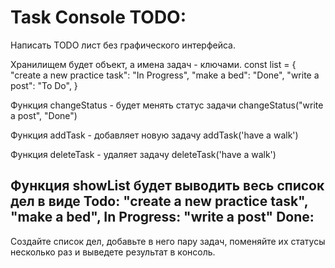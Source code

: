 # Task Console TODO:

Написать TODO лист без графического интерфейса.

Хранилищем будет объект, а имена задач - ключами. 
const list = {
 "create a new practice task": "In Progress",
 "make a bed": "Done",
 "write a post": "To Do",
}

Функция changeStatus - будет менять статус задачи 
changeStatus("write a post", "Done")

Функция addTask - добавляет новую задачу
addTask('have a walk')

Функция deleteTask - удаляет задачу
deleteTask('have a walk')

Функция showList будет выводить весь список дел в виде 
Todo: 
 "create a new practice task",
 "make a bed",
In Progress: 
 "write a post"
Done:
 -

Создайте список дел, добавьте в него пару задач, поменяйте их статусы несколько раз и выведете результат в консоль.
